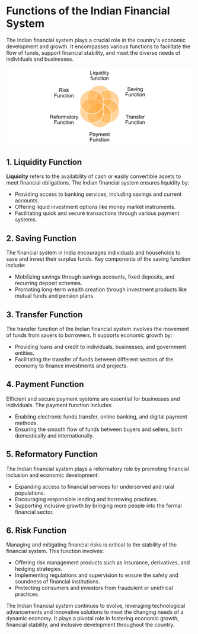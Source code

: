 # Functions of the Indian Financial System

The Indian financial system plays a crucial role in the country's economic development and growth. It encompasses various functions to facilitate the flow of funds, support financial stability, and meet the diverse needs of individuals and businesses.

![Functions of IFS](image-1.png)

## 1. Liquidity Function

**Liquidity** refers to the availability of cash or easily convertible assets to meet financial obligations. The Indian financial system ensures liquidity by:

- Providing access to banking services, including savings and current accounts.
- Offering liquid investment options like money market instruments.
- Facilitating quick and secure transactions through various payment systems.

## 2. Saving Function

The financial system in India encourages individuals and households to save and invest their surplus funds. Key components of the saving function include:

- Mobilizing savings through savings accounts, fixed deposits, and recurring deposit schemes.
- Promoting long-term wealth creation through investment products like mutual funds and pension plans.

## 3. Transfer Function

The transfer function of the Indian financial system involves the movement of funds from savers to borrowers. It supports economic growth by:

- Providing loans and credit to individuals, businesses, and government entities.
- Facilitating the transfer of funds between different sectors of the economy to finance investments and projects.

## 4. Payment Function

Efficient and secure payment systems are essential for businesses and individuals. The payment function includes:

- Enabling electronic funds transfer, online banking, and digital payment methods.
- Ensuring the smooth flow of funds between buyers and sellers, both domestically and internationally.

## 5. Reformatory Function

The Indian financial system plays a reformatory role by promoting financial inclusion and economic development:

- Expanding access to financial services for underserved and rural populations.
- Encouraging responsible lending and borrowing practices.
- Supporting inclusive growth by bringing more people into the formal financial sector.

## 6. Risk Function

Managing and mitigating financial risks is critical to the stability of the financial system. This function involves:

- Offering risk management products such as insurance, derivatives, and hedging strategies.
- Implementing regulations and supervision to ensure the safety and soundness of financial institutions.
- Protecting consumers and investors from fraudulent or unethical practices.

The Indian financial system continues to evolve, leveraging technological advancements and innovative solutions to meet the changing needs of a dynamic economy. It plays a pivotal role in fostering economic growth, financial stability, and inclusive development throughout the country.